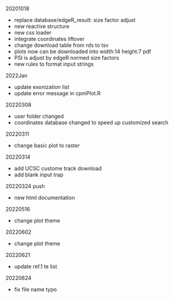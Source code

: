 20201018
- replace database/edgeR_result: size factor adjust
- new reactive structure
- new css loader
- integrate coordinates liftover
- change download table from rds to tsv
- plots now can be downloaded into width:14 height:7 pdf
- PSI is adjust by edgeR normed size factors
- new rules to format input strings

2022Jan
- update exonization list
- update error message in cpmPlot.R

20220308
- user folder changed
- coordinates database changed to speed up customized search

20220311
- change basic plot to raster

20220314
- add UCSC custome track download
- add blank input trap

20220324 push
- new html documentation

20220516
- change plot theme

20220602
- change plot theme

20220621
- update ref.1 te list

20220624
- fix file name typo
